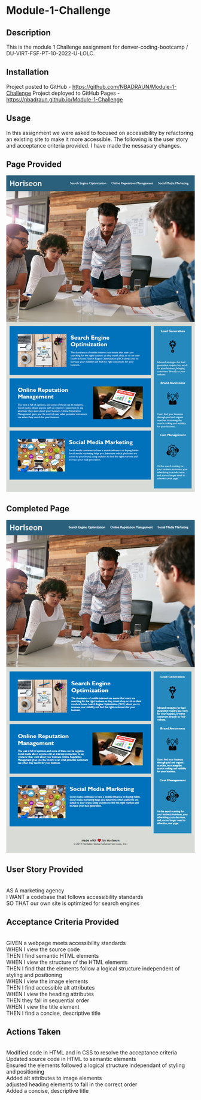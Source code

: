 # Module-1-Challenge

## Description 

This is the module 1 Challenge assignment for denver-coding-bootcamp / DU-VIRT-FSF-PT-10-2022-U-LOLC.  

## Installation
Project posted to GitHub - https://github.com/NBADRAUN/Module-1-Challenge
Project deployed to GitHub Pages - https://nbadraun.github.io/Module-1-Challenge


## Usage

In this assignment we were asked to focused on accessibility by refactoring an existing site to make it more accessible.  The following is the user story and acceptance criteria provided.  I have made the nessasary changes.  

## Page Provided

<img src="./assets/images/Page_Provided.png"> 

## Completed Page

<img src="./assets/images/Completed_Page.PNG">

## User Story Provided 

<Br>AS A marketing agency
<Br>I WANT a codebase that follows accessibility standards
<Br>SO THAT our own site is optimized for search engines

## Acceptance Criteria Provided 

<Br>GIVEN a webpage meets accessibility standards
<Br>WHEN I view the source code
<Br>THEN I find semantic HTML elements
<Br>WHEN I view the structure of the HTML elements
<Br>THEN I find that the elements follow a logical structure independent of styling and positioning
<Br>WHEN I view the image elements
<Br>THEN I find accessible alt attributes
<Br>WHEN I view the heading attributes
<Br>THEN they fall in sequential order
<Br>WHEN I view the title element
<Br>THEN I find a concise, descriptive title

## Actions Taken 

<Br>Modified code in HTML and in CSS to resolve the acceptance criteria
<Br>Updated source code in HTML to semantic elements
<Br>Ensured the elements followed a logical structure independant of styling and positioning
<Br>Added alt attributes to image elements
<Br>adjusted heading elements to fall in the correct order
<Br>Added a concise, descriptive title
